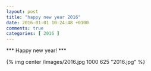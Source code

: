 ```yaml
---
layout: post
title: "happy new year 2016"
date: 2016-01-01 10:24:48 +0100
comments: true
categories: [ 2016 ] 
---
```


*** Happy new year! ***

{% img center /images/2016.jpg 1000 625 "2016.jpg" %}
